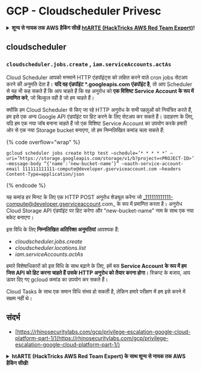 # GCP - Cloudscheduler Privesc

<details>

<summary><strong>शून्य से नायक तक AWS हैकिंग सीखें</strong> <a href="https://training.hacktricks.xyz/courses/arte"><strong>htARTE (HackTricks AWS Red Team Expert)</strong></a><strong>!</strong></summary>

HackTricks का समर्थन करने के अन्य तरीके:

* यदि आप चाहते हैं कि आपकी **कंपनी का विज्ञापन HackTricks में दिखाई दे** या **HackTricks को PDF में डाउनलोड करें**, तो [**सब्सक्रिप्शन प्लान्स**](https://github.com/sponsors/carlospolop) देखें!
* [**आधिकारिक PEASS & HackTricks स्वैग प्राप्त करें**](https://peass.creator-spring.com)
* [**The PEASS Family**](https://opensea.io/collection/the-peass-family) की खोज करें, हमारा विशेष [**NFTs**](https://opensea.io/collection/the-peass-family) संग्रह
* 💬 [**Discord समूह में शामिल हों**](https://discord.gg/hRep4RUj7f) या [**telegram समूह**](https://t.me/peass) या **Twitter** 🐦 पर **मुझे फॉलो करें** [**@carlospolopm**](https://twitter.com/carlospolopm)**.**
* [**HackTricks**](https://github.com/carlospolop/hacktricks) और [**HackTricks Cloud**](https://github.com/carlospolop/hacktricks-cloud) github repos में PRs सबमिट करके अपनी हैकिंग ट्रिक्स साझा करें।

</details>

## cloudscheduler

### `cloudscheduler.jobs.create` , `iam.serviceAccounts.actAs`

Cloud Scheduler आपको मनमाने HTTP एंडपॉइंट्स को लक्षित करने वाले cron jobs सेटअप करने की अनुमति देता है। **यदि वह एंडपॉइंट \*.googleapis.com एंडपॉइंट है**, तो आप Scheduler से यह भी कह सकते हैं कि आप चाहते हैं कि वह अनुरोध को **एक विशिष्ट Service Account के रूप में प्रमाणित करे**, जो बिल्कुल वही है जो हम चाहते हैं।

क्योंकि हम Cloud Scheduler से किए जा रहे HTTP अनुरोध के सभी पहलुओं को नियंत्रित करते हैं, हम इसे एक अन्य Google API एंडपॉइंट पर हिट करने के लिए सेटअप कर सकते हैं। उदाहरण के लिए, यदि हम एक नया जॉब बनाना चाहते हैं जो एक विशिष्ट Service Account का उपयोग करके हमारी ओर से एक नया Storage bucket बनाएगा, तो हम निम्नलिखित कमांड चला सकते हैं:

{% code overflow="wrap" %}
```
gcloud scheduler jobs create http test –schedule=’* * * * *’ –uri=’https://storage.googleapis.com/storage/v1/b?project=<PROJECT-ID>’ –message-body “{‘name’:’new-bucket-name’}” –oauth-service-account-email 111111111111-compute@developer.gserviceaccount.com –headers Content-Type=application/json
```
{% endcode %}

यह कमांड हर मिनट के लिए एक HTTP POST अनुरोध शेड्यूल करेगा जो _111111111111-compute@developer.gserviceaccount.com_ के रूप में प्रमाणित करता है। अनुरोध Cloud Storage API एंडपॉइंट पर हिट करेगा और "new-bucket-name" नाम के साथ एक नया बकेट बनाएगा।

इस विधि के लिए **निम्नलिखित अतिरिक्त अनुमतियां** आवश्यक हैं:

* _cloudscheduler.jobs.create_
* _cloudscheduler.locations.list_
* _iam.serviceAccounts.actAs_

हमारे विशेषाधिकारों को इस विधि के साथ बढ़ाने के लिए, हमें बस **Service Account के रूप में हम जिस API को हिट करना चाहते हैं उसके HTTP अनुरोध को तैयार करना होगा**। स्क्रिप्ट के बजाय, आप ऊपर दिए गए gcloud कमांड का उपयोग कर सकते हैं।

Cloud Tasks के साथ एक समान विधि संभव हो सकती है, लेकिन हमारे परीक्षण में हम इसे करने में सक्षम नहीं थे।

## संदर्भ

* [https://rhinosecuritylabs.com/gcp/privilege-escalation-google-cloud-platform-part-1/](https://rhinosecuritylabs.com/gcp/privilege-escalation-google-cloud-platform-part-1/)

<details>

<summary><strong>htARTE (HackTricks AWS Red Team Expert) के साथ शून्य से नायक तक AWS हैकिंग सीखें</strong></a><strong>!</strong></summary>

HackTricks का समर्थन करने के अन्य तरीके:

* यदि आप चाहते हैं कि आपकी **कंपनी का विज्ञापन HackTricks में दिखाया जाए** या **HackTricks को PDF में डाउनलोड करें** तो [**सब्सक्रिप्शन प्लान्स**](https://github.com/sponsors/carlospolop) देखें!
* [**आधिकारिक PEASS & HackTricks स्वैग**](https://peass.creator-spring.com) प्राप्त करें
* [**The PEASS Family**](https://opensea.io/collection/the-peass-family) की खोज करें, हमारा एक्सक्लूसिव [**NFTs**](https://opensea.io/collection/the-peass-family) संग्रह
* 💬 [**Discord group**](https://discord.gg/hRep4RUj7f) में **शामिल हों** या [**telegram group**](https://t.me/peass) में या **Twitter** पर 🐦 [**@carlospolopm**](https://twitter.com/carlospolopm) को **फॉलो करें**।
* **HackTricks** के [**github repos**](https://github.com/carlospolop/hacktricks) और [**HackTricks Cloud**](https://github.com/carlospolop/hacktricks-cloud) में PRs सबमिट करके अपनी हैकिंग ट्रिक्स साझा करें।

</details>
